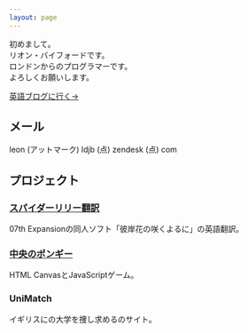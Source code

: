 ```yaml
---
layout: page
---
```


初めまして。  
リオン・バイフォードです。  
ロンドンからのプログラマーです。  
よろしくお願いします。

[英語ブログに行く→](/)

## メール

leon (アットマーク) ldjb (点) zendesk (点) com

## プロジェクト

### [スパイダーリリー翻訳](http://www.spiderlilytranslations.com/)

07th Expansionの同人ソフト「彼岸花の咲くよるに」の英語翻訳。

### [中央のポンギー](http://ldjb.github.io/pongy/)

HTML CanvasとJavaScriptゲーム。

### UniMatch

イギリスにの大学を捜し求めるのサイト。
